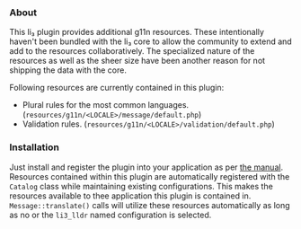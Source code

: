
### About

This li₃ plugin provides additional g11n resources. These intentionally haven't been bundled with the li₃ core to allow the community to extend and add to the resources collaboratively. The specialized nature of the resources as well as the sheer size have been another reason for not shipping the data with the core.

Following resources are currently contained in this plugin:

 * Plural rules for the most common languages. (`resources/g11n/<LOCALE>/message/default.php`)
 * Validation rules. (`resources/g11n/<LOCALE>/validation/default.php`)

### Installation

Just install and register the plugin into your application as per [the manual](http://lithify.me/docs/manual). Resources contained within this plugin are automatically registered with the `Catalog` class while maintaining existing configurations. This makes the resources available to thee application this plugin is contained in. `Message::translate()` calls will utilize these resources automatically as long as no or the `li3_lldr` named configuration is selected.

 
